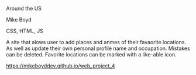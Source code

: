Around the US

Mike Boyd

CSS, HTML, JS

A site that alows user to add places and anmes of their favaorite locations. As well as update their own personal profile name and occupation. Mistakes can be deleted. Favorite locations can be marked with a like-able icon.

https://mikeboyddev.github.io/web_project_4
